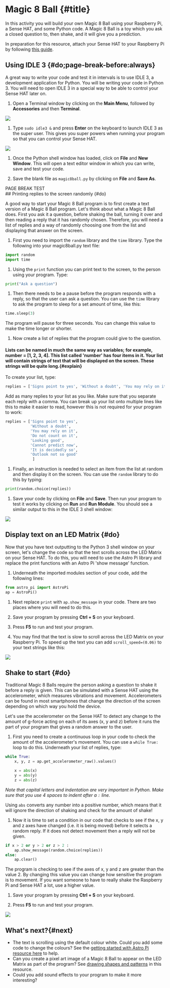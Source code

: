 # Magic 8 Ball {#title}

In this activity you will build your own Magic 8 Ball using your Raspberry Pi, a Sense HAT, and some Python code. A Magic 8 Ball is a toy which you ask a closed question to, then shake, and it will give you a prediction.

In preparation for this resource, attach your Sense HAT to your Raspberry Pi by following [this guide](https://www.raspberrypi.org/learning/astro-pi-guide/assemble.md). 

## Using IDLE 3 {#do;page-break-before:always}

A great way to write your code and test it in intervals is to use IDLE 3, a development application for Python. You will be writing your code in Python 3. You will need to open IDLE 3 in a special way to be able to control your Sense HAT later on.

1. Open a Terminal window by clicking on the **Main Menu**, followed by **Accessories** and then **Terminal**.

![](images/terminal-icon.png)
	
1. Type `sudo idle3 &` and press **Enter** on the keyboard to launch IDLE 3 as the super user. This gives you super powers when running your program so that you can control your Sense HAT.	

![](images/launch-idle.png)

1. Once the Python shell window has loaded, click on **File** and **New Window**. This will open a text editor window in which you can write, save and test your code.

1. Save the blank file as `magic8ball.py` by clicking on **File** and **Save As**.

<div style="page-break-before:always;">PAGE BREAK TEST</div>
## Printing replies to the screen randomly {#do}

A good way to start your Magic 8 Ball program is to first create a text version of a Magic 8 Ball program. Let's think about what a Magic 8 Ball does. First you ask it a question, before shaking the ball, turning it over and then reading a reply that it has randomly chosen. Therefore, you will need a list of replies and a way of randomly choosing one from the list and displaying that answer on the screen.

1. First you need to import the `random` library and the `time` library. Type the following into your magic8ball.py text file:
	
```python
import random
import time
```
	
1. Using the `print` function you can print text to the screen, to the person using your program. Type:

```python
print("Ask a question")
```
	
1. Then there needs to be a pause before the program responds with a reply, so that the user can ask a question. You can use the `time` library to ask the program to sleep for a set amount of time, like this:

```python
time.sleep(3)
```
	
The program will pause for three seconds. You can change this value to make the time longer or shorter.
	
1. Now create a list of replies that the program could give to the question. 



#### Lists can be named in much the same way as variables; for example, number = [1, 2, 3, 4]. This list called 'number' has four items in it. Your list will contain strings of text that will be displayed on the screen. These strings will be quite long.{#explain}


	
To create your list, type:

```python
replies = ['Signs point to yes', 'Without a doubt', 'You may rely on it',]	
```
	
Add as many replies to your list as you like. Make sure that you separate each reply with a comma. You can break up your list onto multiple lines like this to make it easier to read, however this is not required for your program to work:
		
```python
replies = ['Signs point to yes',
		   'Without a doubt',
		   'You may rely on it',
		   'Do not count on it',
		   'Looking good',
		   'Cannot predict now',
		   'It is decidedly so',
		   'Outlook not so good'
			]
```
	
1. Finally, an instruction is needed to select an item from the list at random and then display it on the screen. You can use the `random` library to do this by typing:

```python
print(random.choice(replies))
```
	
1. Save your code by clicking on **File** and **Save**. Then run your program to test it works by clicking on **Run** and **Run Module**. You should see a similar output to this in the IDLE 3 shell window:	
	
![](images/step1-code-output.png) 			


## Display text on an LED Matrix {#do}

Now that you have text outputting to the Python 3 shell window on your screen, let's change the code so that the text scrolls across the LED Matrix on your Sense HAT. To do this, you will need to use the Astro Pi library and replace the print functions with an Astro Pi 'show message' function.

1. Underneath the imported modules section of your code, add the following lines:

```python
from astro_pi import AstroPi
ap = AstroPi()
```

1. Next replace `print` with `ap.show_message` in your code. There are two places where you will need to do this.

1. Save your program by pressing **Ctrl + S** on your keyboard.

1. Press **F5** to run and test your program.

1. You may find that the text is slow to scroll across the LED Matrix on your Raspberry Pi. To speed up the text you can add `scroll_speed=(0.06)` to your text strings like this:

![](images/step2-code.png)

## Shake to start {#do}

Traditional Magic 8 Balls require the person asking a question to shake it before a reply is given. This can be simulated with a Sense HAT using the accelerometer, which measures vibrations and movement. Accelerometers can be found in most smartphones that change the direction of the screen depending on which way you hold the device.

Let's use the accelerometer on the Sense HAT to detect any change to the amount of g-force acting on each of its axes (x, y and z) before it runs the part of your program that gives a random answer to the user. 

1. First you need to create a continuous loop in your code to check the amount of the accelerometer's movement. You can use a `while True:` loop to do this. Underneath your list of replies, type:

```python
while True:
	x, y, z = ap.get_accelerometer_raw().values()

	x = abs(x)
	y = abs(y)
	z = abs(z)
``` 
	
*Note that capital letters and indentation are very important in Python. Make sure that you use 4 spaces to indent after a `:` line.*
	
Using `abs` converts any number into a positive number, which means that it will ignore the direction of shaking and check for the amount of shake!

1. Now it is time to set a condition in our code that checks to see if the x, y and z axes have changed (i.e. it is being moved) before it selects a random reply. If it does not detect movement then a reply will not be given.

```python
if x > 2 or y > 2 or z > 2 :
	ap.show_message(random.choice(replies))
else:
	ap.clear()
```      
	
The program is checking to see if the axes of x, y and z are greater than the value 2. By changing this value you can change how sensitive the program is to movement. If you want someone to have to really shake the Raspberry Pi and Sense HAT a lot, use a higher value. 

1. Save your program by pressing **Ctrl + S** on your keyboard.

1. Press **F5** to run and test your program.

![](images/step3-code.png)

## What's next?{#next}

- The text is scrolling using the default colour white. Could you add some code to change the colours? See the [getting started with Astro Pi resource here](https://www.raspberrypi.org/learning/getting-started-with-astro-pi/worksheet/) to help.
- Can you create a pixel art image of a Magic 8 Ball to appear on the LED Matrix as part of the program? See [drawing shapes and patterns](https://github.com/raspberrypilearning/astro-pi-guide/blob/master/inputs-outputs/led-matrix.md) in this resource.  
- Could you add sound effects to your program to make it more interesting? 
